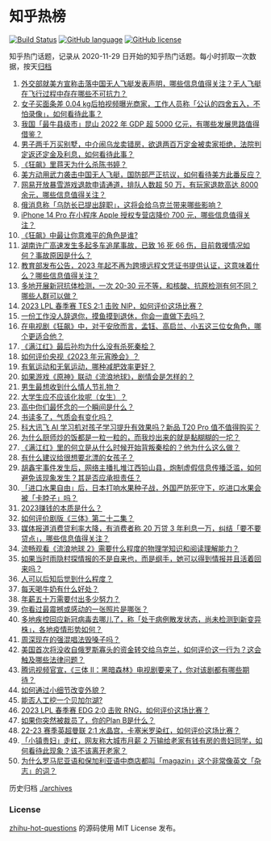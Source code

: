 # 知乎热榜
[![Build Status](https://github.com/ToWeLong/zhihu-hot-questions/workflows/CI/badge.svg)](https://github.com/ToWeLong/zhihu-hot-questions/actions)
[![GitHub language](https://img.shields.io/badge/language-golang-orange.svg)](https://golang.org/)
[![GitHub license](https://img.shields.io/github/license/ToWeLong/zhihu-hot-questions)](https://github.com/ToWeLong/zhihu-hot-questions/blob/main/LICENSE)

知乎热门话题，记录从 2020-11-29 日开始的知乎热门话题。每小时抓取一次数据，按天[归档](./archives)

<!-- BEGIN -->

1. [外交部就美方宣称击落中国无人飞艇发表声明，哪些信息值得关注？无人飞艇在飞行过程中存在哪些不可抗力？](https://www.zhihu.com/question/582194005)
1. [女子买面条差 0.04 kg后拍视频曝光商家，工作人员称「公认的四舍五入，不怕录像」，如何看待此事？](https://www.zhihu.com/question/582248109)
1. [我国「最牛县级市」昆山 2022 年 GDP 超 5000 亿元，有哪些发展思路值得借鉴？](https://www.zhihu.com/question/581145254)
1. [男子两千万买别墅，中介闹乌龙卖错房，欲退两百万定金被卖家拒绝，法院判定返还定金及利息，如何看待此事？](https://www.zhihu.com/question/582087448)
1. [《狂飙》里蒋天为什么杀陈书婷？](https://www.zhihu.com/question/581840276)
1. [美方动用武力袭击中国无人飞艇，国防部严正抗议，如何看待美方此番反应？](https://www.zhihu.com/question/582286815)
1. [网易开放暴雪游戏退款申请通道，排队人数超 50 万，有玩家退款高达 8000 余元，哪些信息值得关注？](https://www.zhihu.com/question/581718017)
1. [俄消息称「乌防长已提出辞职」，这将会给乌克兰带来哪些影响？](https://www.zhihu.com/question/582278484)
1. [iPhone 14 Pro 在小程序 Apple 授权专营店降价 700 元，哪些信息值得关注？](https://www.zhihu.com/question/582293249)
1. [《狂飙》中最让你意难平的角色是谁?](https://www.zhihu.com/question/581754694)
1. [湖南许广高速发生多起多车追尾事故，已致 16 死 66 伤，目前救援情况如何？事故原因是什么？](https://www.zhihu.com/question/582281523)
1. [教育部发布公告，2023 年起不再为跨境远程文凭证书提供认证，这意味着什么？哪些信息值得关注？](https://www.zhihu.com/question/581126482)
1. [多地开展新冠抗体检测，一次 20-30 元不等，和核酸、抗原检测有何不同？哪些人群可以做？](https://www.zhihu.com/question/582231408)
1. [2023 LPL 春季赛 TES 2:1 击败 NIP，如何评价这场比赛？](https://www.zhihu.com/question/582281833)
1. [一份工作没人辞退你，摸鱼摸到退休，你会一直做下去吗？](https://www.zhihu.com/question/578300625)
1. [在电视剧《狂飙》中，对于安欣而言，孟钰、高启兰、小五这三位女角色，哪个更适合他？](https://www.zhihu.com/question/581761752)
1. [《满江红》最后孙均为什么没有杀死秦桧？](https://www.zhihu.com/question/581080699)
1. [如何评价央视《2023 年元宵晚会》？](https://www.zhihu.com/question/582311840)
1. [有氧运动和无氧运动，哪种减肥效率更好？](https://www.zhihu.com/question/581070461)
1. [如果游戏《原神》联动《流浪地球》，剧情会是怎样的？](https://www.zhihu.com/question/582051128)
1. [男生最想收到什么情人节礼物？](https://www.zhihu.com/question/581560502)
1. [大学生应不应该化妆呢（女生）？](https://www.zhihu.com/question/582035706)
1. [高中你们最怀念的一个瞬间是什么？](https://www.zhihu.com/question/581761442)
1. [书读多了，气质会有变化吗？](https://www.zhihu.com/question/574021214)
1. [科大讯飞 AI 学习机对孩子学习提升有效果吗？新品 T20 Pro 值不值得购买？](https://www.zhihu.com/question/581966055)
1. [为什么厨师炒的饭都是一粒一粒的，而我炒出来的就是黏糊糊的一坨？](https://www.zhihu.com/question/478428170)
1. [《满江红》里的何立是从什么时候开始背叛秦桧的？他为什么这么做？](https://www.zhihu.com/question/580334735)
1. [有什么建议给很想要北漂的女孩子？](https://www.zhihu.com/question/384403696)
1. [胡鑫宇事件发生后，网络主播扎堆江西铅山县，炮制虚假信息传播泛滥，如何避免该现象发生？其是否应承担责任？](https://www.zhihu.com/question/582233424)
1. [「进口水果自由」后，日本打响水果种子战，外国严防死守下，吃进口水果会被「卡脖子」吗？](https://www.zhihu.com/question/581704705)
1. [2023赚钱的本质是什么？](https://www.zhihu.com/question/582071595)
1. [如何评价剧版《三体》第二十二集？](https://www.zhihu.com/question/581899210)
1. [媒体报道消费贷利率大降，有消费者称 20 万贷 3 年利息一万，纠结「要不要贷点」，哪些信息值得关注？](https://www.zhihu.com/question/581883270)
1. [流畅观看《流浪地球 2》需要什么程度的物理学知识和阅读理解能力？](https://www.zhihu.com/question/581163861)
1. [如果当时雨隐村探情报的不是自来也，而是纲手，她可以得到情报并且活着回来吗？](https://www.zhihu.com/question/461027356)
1. [人可以后知后觉到什么程度？](https://www.zhihu.com/question/36760554)
1. [每天喝牛奶有什么好处？](https://www.zhihu.com/question/572246227)
1. [年薪五十万需要付出多少努力？](https://www.zhihu.com/question/385732321)
1. [你看过最震撼或感动的一张照片是哪张？](https://www.zhihu.com/question/52095654)
1. [多地疾控回应新冠病毒去哪儿了，称「处于病例散发状态，尚未检测到新变异株」，各地疫情形势如何？](https://www.zhihu.com/question/582306417)
1. [周深现在的强混唱法毁嗓子吗？](https://www.zhihu.com/question/581509060)
1. [美国首次将没收自俄罗斯寡头的资金转交给乌克兰，如何评价这一行为？这会触及哪些法律问题？](https://www.zhihu.com/question/582104755)
1. [腾讯视频官宣，《三体 II：黑暗森林》电视剧要来了，你对该剧都有哪些期待？](https://www.zhihu.com/question/582119031)
1. [如何通过小细节改变外貌？](https://www.zhihu.com/question/68443497)
1. [能否人工挖一个贝加尔湖?](https://www.zhihu.com/question/581444649)
1. [2023 LPL 春季赛 EDG 2:0 击败 RNG，如何评价这场比赛？](https://www.zhihu.com/question/582304745)
1. [如果你突然被裁员了，你的Plan B是什么？](https://www.zhihu.com/question/327280140)
1. [22-23 赛季英超曼联 2:1 水晶宫，卡塞米罗染红，如何评价这场比赛？](https://www.zhihu.com/question/582161889)
1. [「小镇贵妇」走红，网友称大城市月薪 2 万输给老家有钱有房的贵妇同学，如何看待此现象？该不该离开老家？](https://www.zhihu.com/question/581948255)
1. [为什么罗马尼亚语和保加利亚语中商店都叫「magazin」这个非常像英文「杂志」的词？](https://www.zhihu.com/question/270170997)

<!-- END -->

历史归档 [./archives](./archives)


### License
[zhihu-hot-questions](https://github.com/towelong/zhihu-hot-questions) 的源码使用 MIT License 发布。